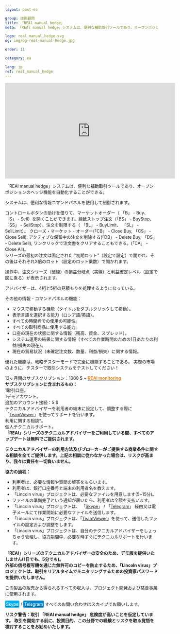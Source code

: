 ```yaml
---
layout: post-ea

group: 技術顧問
title: 「REAl manual hedge」
meta: 「REAl manual hedge」システムは、便利な補助取引ツールであり、オープンポジションのヘッジ機能を自動化することができる。 この製品の販売から得られるすべての収入は、プロジェクト開発および慈善事業に使用されます。

logo: real_manual_hedge.svg
og: img/og-real-manual-hedge.jpg

order: 11

category: ea

lang: jp
ref: real_manual_hedge
---
```


<div class="video-container mb-3">
  <iframe class="mx-auto d-block" width="560" height="315" src="https://www.youtube.com/embed/rZQnHByerlY?rel=0&amp;controls=2&amp;showinfo=0" frameborder="0" allow="autoplay; encrypted-media" allowfullscreen> </iframe>
</div>


「REAl manual hedge」システムは、便利な補助取引ツールであり、オープンポジションのヘッジ機能を自動化することができる。  

システムは、便利な情報コマンドパネルを使用して制御されます。  

コントロールボタンの助けを借りて、マーケットオーダー（ 「B」 - Buy、 「S」 - Sell）を開くことができます。繰延ストップ注文（「BS」 - BuyStop、「SS」 - SellStop）、注文を制限する（ 「BL」 - BuyLimit、 「SL」 - SellLimit）。 クローズ・マーケット・オーダー(「CB」 - Close Buy, 「CS」 - Close Sell),
アクティブな保留中の注文を削除する(「DB」 - Delete Buy, 「DS」 - Delete Sell), ワンクリックで注文書をクリアすることもできる。(「CA」 - Close All)。  
シリーズの最初の注文は固定された "初期ロット"（設定で設定）で開かれ、その後はそれぞれX倍のロット（設定のロット乗数）で開かれます。  

操作中、注文シリーズ（破線）の損益分岐点（実線）と利益確定レベル（設定で図に乗る）が表示されます。  

アドバイザーは、4桁と5桁の見積もりを処理するようになっている。  

その他の情報 - コマンドパネルの機能：

  - マウスで移動する機能（タイトルをダブルクリックして移動）。
  - 表示言語を選択する能力（ロシア語/英語）。
  - すべての時間枠での使用の可能性。
  - すべての取引商品に使用する能力。
  - 口座の現在の状態に関する情報（残高、資金、スプレッド）。
  - システム運用の結果に関する情報（すべての作業時間のための1日あたりの利益/損失の現在）。
  - 現在の貿易状況（未確定注文数、数量、利益/損失）に関する情報。
  
優れた機能は、戦略テスターモードで完全に機能することである。 実際の市場のように、テスターで取引システムをテストしてください！

  12ヶ月間のサブスクリプション：1000 $ + **<a href="https://lincolnvirus.com/projects/jp/forex/real_monitoring.html" target="_blank"><span style="color:#f07e20">REAl monitoring</span></a>**  
  **サブスクリプションに含まれるもの：**  
  1取引口座。  
  1デモアカウント。  
  追加のアカウント接続：5 $  
  テクニカルアドバイザーを利用者の端末に設定して、調整する際に「<a href="https://www.teamviewer.com/" target="_blank">TeamViewer</a>」を使ってサポートを行います。  
  利用に関する相談*。  
  個人テクニカルサポート。  
  **「REAl」シリーズのテクニカルアドバイザーをご利用している間、すべてのアップデートは無料でご提供されます。**
  
  **テクニカルアドバイザーの利用方法及びブローカーがご提供する商業条件に関する相談を全てご提供します。上記の相談に従わなかった場合は、リスクが高まり、我々は責任を一切負いません。**
  
  **協力の過程：**  

- 利用者は、必要な情報や質問の解答をもらいます。  
- 利用者は、銀行口座番号と端末の利用者名を教えます。  
- 「Lincoln virus」プロジェクトは、必要なファイルを用意します(5~15分)。  
- ファイルの準備完了という通知が届いたら、利用者は全額を支払います。  
- 「Lincoln virus」プロジェクトは、 「<a href="skype:chutkoy89?call" target="_blank">Skype</a>」 / 「<a href="https://t.me/chutkoy" target="_blank">Telegram</a>」 経由又は電子メールにて作業開始に必要なファイルを送信します。  
- 「Lincoln virus」プロジェクトは、「<a href="https://www.teamviewer.com/" target="_blank">TeamViewer</a>」を使って、送信したファイルの設定および調整をします。  
- 「Lincoln virus」プロジェクトは、自分のテクニカルアドバイザーをしょっちゅう管理し、協力期間中、必要な時すぐにテクニカルサポートを行います。  

**「REAl」シリーズのテクニカルアドバイザーの安全のため、デモ版を提供いたしません(1日でも、5分でも)。**  
**外部の信号複写機を通じた無許可のコピーを防止するため、「Lincoln virus」プロジェクトは、取引をリアルタイムでモニタリングするための投資家パスワードを提供いたしません。**

この製品の販売から得られるすべての収入は、プロジェクト開発および慈善事業に使用されます。  

<a href="skype:chutkoy89?call" target="_blank"><span style="background-color:#00aff0; color:white; padding:3px; border-radius: 3px">Skype</span></a> / <a href="https://t.me/chutkoy" target="_blank"><span style="background-color:#0088cc; color:white; padding:3px; border-radius: 3px">Telegram</span></a> すべてのお問い合わせはスカイプでお願いします。  

**リスク警告：取引 「REAl manual hedge」 危険度が高いことを仮定しています。 取引を開始する前に、投資目的、この分野での経験とリスクを取る覚悟を検討することをお勧めいたします。**
